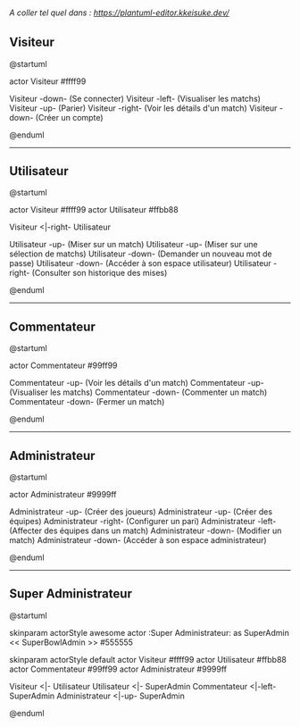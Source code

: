 ###### A coller tel quel dans : https://plantuml-editor.kkeisuke.dev/




## Visiteur

@startuml

actor Visiteur #ffff99

Visiteur -down- (Se connecter)
Visiteur -left- (Visualiser les matchs)
Visiteur -up- (Parier)
Visiteur -right- (Voir les détails d'un match)
Visiteur -down- (Créer un compte)

@enduml


---
## Utilisateur

@startuml

actor Visiteur #ffff99
actor Utilisateur #ffbb88

Visiteur <|-right- Utilisateur

Utilisateur -up- (Miser sur un match)
Utilisateur -up- (Miser sur une sélection de matchs)
Utilisateur -down- (Demander un nouveau mot de passe)
Utilisateur -down- (Accéder à son espace utilisateur)
Utilisateur -right- (Consulter son historique des mises)

@enduml


---
## Commentateur

@startuml

actor Commentateur #99ff99

Commentateur -up- (Voir les détails d'un match)
Commentateur -up- (Visualiser les matchs)
Commentateur -down- (Commenter un match)
Commentateur -down- (Fermer un match)

@enduml


---
## Administrateur

@startuml

actor Administrateur #9999ff

Administrateur -up- (Créer des joueurs)
Administrateur -up- (Créer des équipes)
Administrateur -right- (Configurer un pari)
Administrateur -left- (Affecter des équipes dans un match)
Administrateur -down- (Modifier un match)
Administrateur -down- (Accéder à son espace administrateur)

@enduml


---
## Super Administrateur

@startuml

skinparam actorStyle awesome
actor :Super Administrateur: as SuperAdmin << SuperBowlAdmin >> #555555

skinparam actorStyle default
actor Visiteur #ffff99
actor Utilisateur #ffbb88
actor Commentateur #99ff99
actor Administrateur #9999ff

Visiteur <|- Utilisateur
Utilisateur <|- SuperAdmin
Commentateur <|-left- SuperAdmin
Administrateur <|-up- SuperAdmin

@enduml
